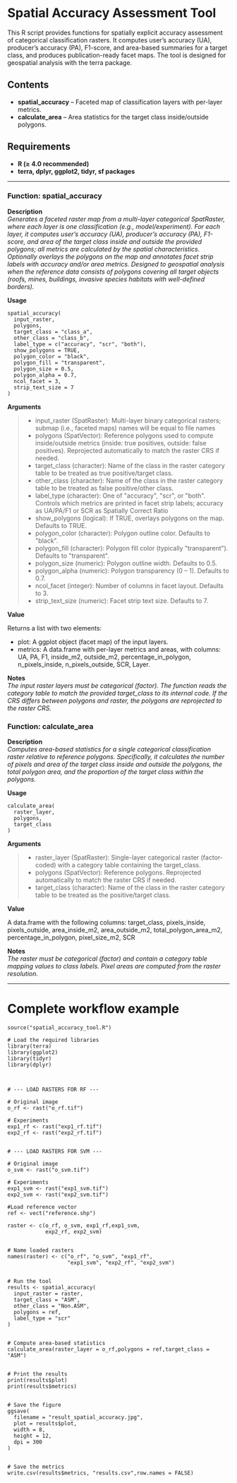 # Spatial Accuracy Assessment Tool

This R script provides functions for spatially explicit accuracy assessment of categorical classification rasters. It computes user’s accuracy (UA), producer’s accuracy (PA), F1-score, and area-based summaries for a target class, and produces publication-ready facet maps. The tool is designed for geospatial analysis with the terra package.

## Contents

- **spatial_accuracy** – Faceted map of classification layers with per-layer metrics.
- **calculate_area** – Area statistics for the target class inside/outside polygons.

## Requirements

- **R (≥ 4.0 recommended)**
- **terra, dplyr, ggplot2, tidyr, sf packages**

---

### Function: spatial_accuracy

**Description**\
*Generates a faceted raster map from a multi-layer categorical SpatRaster, where each layer is one classification (e.g., model/experiment). For each layer, it computes user’s accuracy (UA), producer’s accuracy (PA), F1-score, and area of the target class inside and outside the provided polygons; all metrics are calculated by the spatial characteristics. Optionally overlays the polygons on the map and annotates facet strip labels with accuracy and/or area metrics. Designed to geospatial analysis when the reference data consists of polygons covering all target objects (roofs, mines, buildings, invasive species habitats with well-defined borders).*

**Usage**

```
spatial_accuracy(
  input_raster,
  polygons,
  target_class = "class_a",
  other_class = "class_b",
  label_type = c("accuracy", "scr", "both"),
  show_polygons = TRUE,
  polygon_color = "black",
  polygon_fill = "transparent",
  polygon_size = 0.5,
  polygon_alpha = 0.7,
  ncol_facet = 3,
  strip_text_size = 7
)
```

**Arguments**

> - input_raster (SpatRaster): Multi-layer binary categorical rasters; submap (i.e., faceted maps) names will be equal to file names
> - polygons (SpatVector): Reference polygons used to compute inside/outside metrics (inside: true positives, outside: false positives). Reprojected automatically to match the raster CRS if needed.
> - target_class (character): Name of the class in the raster category table to be treated as true positive/target class.
> - other_class (character): Name of the class in the raster category table to be treated as false positive/other class.
> - label_type (character): One of "accuracy", "scr", or "both". Controls which metrics are printed in facet strip labels; accuracy as UA/PA/F1 or SCR as Spatially Correct Ratio 
> - show_polygons (logical): If TRUE, overlays polygons on the map. Defaults to TRUE.
> - polygon_color (character): Polygon outline color. Defaults to "black".
> - polygon_fill (character): Polygon fill color (typically "transparent"). Defaults to "transparent".
> - polygon_size (numeric): Polygon outline width. Defaults to 0.5.
> - polygon_alpha (numeric): Polygon transparency (0 – 1). Defaults to 0.7.
> - ncol_facet (integer): Number of columns in facet layout. Defaults to 3.
> - strip_text_size (numeric): Facet strip text size. Defaults to 7.

**Value**

Returns a list with two elements:
 - plot: A ggplot object (facet map) of the input layers.
 - metrics: A data.frame with per-layer metrics and areas, with columns:
  UA, PA, F1, inside_m2, outside_m2, percentage_in_polygon, n_pixels_inside,
  n_pixels_outside, SCR, Layer.


**Notes**\
*The input raster layers must be categorical (factor). The function reads the category table to match the provided target_class to its internal code. If the CRS differs between polygons and raster, the polygons are reprojected to the raster CRS.*

### Function: calculate_area

**Description**\
*Computes area-based statistics for a single categorical classification raster relative to reference polygons. Specifically, it calculates the number of pixels and area of the target class inside and outside the polygons, the total polygon area, and the proportion of the target class within the polygons.*

**Usage**

```
calculate_area(
  raster_layer,
  polygons,
  target_class
)
```
**Arguments**

> - raster_layer (SpatRaster): Single-layer categorical raster (factor-coded) with a category table containing the target_class.
> - polygons (SpatVector): Reference polygons. Reprojected automatically to match the raster CRS if needed.
> - target_class (character): Name of the class in the raster category table to be treated as the positive/target class.

**Value**

A data.frame with the following columns:
  target_class, pixels_inside, pixels_outside,
  area_inside_m2, area_outside_m2,
  total_polygon_area_m2, percentage_in_polygon,
  pixel_size_m2, SCR

**Notes**\
*The raster must be categorical (factor) and contain a category table mapping values to class labels. Pixel areas are computed from the raster resolution.*

---

# Complete workflow example

```
source("spatial_accuracy_tool.R")

# Load the required libraries
library(terra)
library(ggplot2)
library(tidyr)
library(dplyr)



# --- LOAD RASTERS FOR RF ---

# Original image
o_rf <- rast("o_rf.tif")   

# Experiments
exp1_rf <- rast("exp1_rf.tif")
exp2_rf <- rast("exp2_rf.tif")


# --- LOAD RASTERS FOR SVM ---

# Original image
o_svm <- rast("o_svm.tif")

# Experiments
exp1_svm <- rast("exp1_svm.tif")
exp2_svm <- rast("exp2_svm.tif")

#Load reference vector
ref <- vect("reference.shp")

raster <- c(o_rf, o_svm, exp1_rf,exp1_svm,
            exp2_rf, exp2_svm)


# Name loaded rasters
names(raster) <- c("o_rf", "o_svm", "exp1_rf",
                   "exp1_svm", "exp2_rf", "exp2_svm")


# Run the tool
results <- spatial_accuracy(
  input_raster = raster,
  target_class = "ASM",
  other_class = "Non.ASM",
  polygons = ref,
  label_type = "scr"
)


# Compute area-based statistics
calculate_area(raster_layer = o_rf,polygons = ref,target_class = "ASM")


# Print the results
print(results$plot)
print(results$metrics)


# Save the figure
ggsave(
  filename = "result_spatial_accuracy.jpg",
  plot = results$plot,   
  width = 8,             
  height = 12,           
  dpi = 300              
)


# Save the metrics
write.csv(results$metrics, "results.csv",row.names = FALSE)

```
